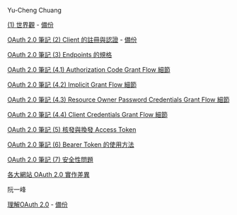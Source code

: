 Yu-Cheng Chuang

[(1) 世界觀](https://blog.yorkxin.org/2013/09/30/oauth2-1-introduction) - [備份](https://www.evernote.com/shard/s54/nl/5781296/675cd088-fcee-4afa-b3ce-a2e368545d4f?title=%E7%90%86%E8%A7%A3OAuth%202.0%20-%20%E9%98%AE%E4%B8%80%E5%B3%B0%E7%9A%84%E7%BD%91%E7%BB%9C%E6%97%A5%E5%BF%97)

[OAuth 2.0 筆記 (2) Client 的註冊與認證](https://blog.yorkxin.org/2013/09/30/oauth2-2-cilent-registration) - [備份](https://www.evernote.com/shard/s54/sh/4d51b0d1-abf3-437f-ab5a-8326870009fa/ae1fe21c8f9f31f4547ec6b979faf89b)

[OAuth 2.0 筆記 (3) Endpoints 的規格](https://blog.yorkxin.org/2013/09/30/oauth2-3-endpoints)

[OAuth 2.0 筆記 (4.1) Authorization Code Grant Flow 細節](https://blog.yorkxin.org/2013/09/30/oauth2-4-1-auth-code-grant-flow)

[OAuth 2.0 筆記 (4.2) Implicit Grant Flow 細節](https://blog.yorkxin.org/2013/09/30/oauth2-4-2-implicit-grant-flow)

[OAuth 2.0 筆記 (4.3) Resource Owner Password Credentials Grant Flow 細節](https://blog.yorkxin.org/2013/09/30/oauth2-4-3-resource-owner-credentials-grant-flow)


[OAuth 2.0 筆記 (4.4) Client Credentials Grant Flow 細節](https://blog.yorkxin.org/2013/09/30/oauth2-4-4-client-credentials-grant-flow)

[OAuth 2.0 筆記 (5) 核發與換發 Access Token](https://blog.yorkxin.org/2013/09/30/oauth2-5-issuing-tokens)

[OAuth 2.0 筆記 (6) Bearer Token 的使用方法](https://blog.yorkxin.org/2013/09/30/oauth2-6-bearer-token)

[OAuth 2.0 筆記 (7) 安全性問題](https://blog.yorkxin.org/2013/09/30/oauth2-7-security-considerations)

[各大網站 OAuth 2.0 實作差異](https://blog.yorkxin.org/2013/09/30/oauth2-implementation-differences-among-famous-sites)


阮一峰

[理解OAuth 2.0](http://www.ruanyifeng.com/blog/2014/05/oauth_2_0.html) - [備份](https://www.evernote.com/shard/s54/sh/6352ecce-3de9-4be3-ae97-08ab65b2fdd8/08ecd3bbaca1502f0c5905da52dea88c)